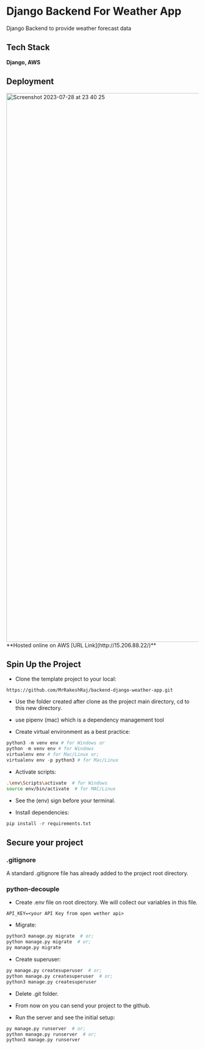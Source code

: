 # Django Backend For Weather App
Django Backend to provide weather forecast data

## Tech Stack
**Django, AWS**

## Deployment
<img width="1435" alt="Screenshot 2023-07-28 at 23 40 25" src="https://github.com/MrRakeshRaj/django-weather-app/assets/76464379/423a94f8-5dc5-4c8d-8d4d-804238c7d8a0">
**Hosted online on AWS [URL Link](http://15.206.88.22/)**

## Spin Up the Project

- Clone the template project to your local:
```git
https://github.com/MrRakeshRaj/backend-django-weather-app.git
```

- Use the folder created after clone as the project main directory, cd to this new directory.
- use pipenv (mac) which is a dependency management tool
  

- Create virtual environment as a best practice:
```py
python3 -m venv env # for Windows or
python -m venv env # for Windows
virtualenv env # for Mac/Linux or;
virtualenv env -p python3 # for Mac/Linux
```

- Activate scripts:
```bash
.\env\Scripts\activate  # for Windows
source env/bin/activate  # for MAC/Linux
```

- See the (env) sign before your terminal.

- Install dependencies:
```py
pip install -r requirements.txt
```

## Secure your project

### .gitignore

A standard .gitignore file has already added to the project root directory. 

### python-decouple

- Create .env file on root directory. We will collect our variables in this file.
```
API_KEY=<your API Key from open wether api>
```

- Migrate:
```bash
python3 manage.py migrate  # or;
python manage.py migrate  # or;
py manage.py migrate
```

- Create superuser:
```bash
py manage.py createsuperuser  # or;
python manage.py createsuperuser  # or;
python3 manage.py createsuperuser
```

- Delete .git folder.

- From now on you can send your project to the github.

- Run the server and see the initial setup:
```bash
py manage.py runserver  # or;
python manage.py runserver  # or;
python3 manage.py runserver
